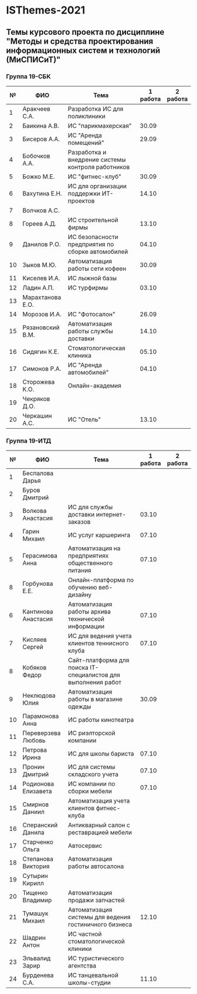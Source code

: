 # ISThemes-2021
## Темы курсового проекта по дисциплине "Методы и средства проектирования информационных систем и технологий (МиСПИСиТ)"


### Группа 19-СБК

|№ |      ФИО            |	Тема	                                              | 1 работа | 2 работа    |
|--|---------------------|------------------------------------------------------|----------|-------------|
|1 |  Аракчеев С.А.      | Разработка ИС для поликлиники                        |          |             |
|2 |  Баикина А.В.       | ИС "парикмахерская"                                  |  30.09   | |
|3 |  Бисеров А.А.       | ИС "Аренда помещений"                                |  29.09   | |   
|4 |  Бобочков А.А.      | Разработка и внедрение системы контроля работников   |          |  |
|5 |  Божко М.Е.         | ИС "фитнес-клуб"                                     |  30.09   |  |             
|6 |  Вахутина Е.Н.      | ИС для организации поддержки ИТ-проектов             |  14.10        | |
|7 |  Волчков А.С.       |                                                      |          | |        
|8 |  Гореев А.Д.        | ИС строительной фирмы                                |  13.10   | |
|9 |  Данилов Р.О.       | ИС безопасности предприятия по сборке автомобилей    |  04.10   |  | 
|10|  Зыков М.Ю.         | Автоматизация работы сети кофеен                     |  30.09   | |
|11|  Киселев И.А.       | ИС лыжной базы                                       |          | |
|12|  Ладин А.П.         | ИС турфирмы                                          |  03.10    |   |
|13|  Марахтанова Е.О.   |  | | |
|14|  Морозов И.А.       | ИС "Фотосалон"                                       |  26.09 | |
|15|  Рязановский В.М.   | Автоматизация работы службы доставки                 |  14.10 | |
|16|  Сидягин К.Е.       | Стоматологическая клиника                             |  05.10 | |
|17|  Симонов Р.А.       | ИС "Аренда автомобилей"                               |  04.10 | |
|18|  Сторожева К.О.     | Онлайн-академия | | |
|19|  Чекряков Д.О.      |  | | |
|20|  Черкашин А.С.      | ИС "Отель"                                            |  13.10  | |

### Группа 19-ИТД

|№ |      ФИО            |	Тема	| 1 работа | 2 работа |
|--|---------------------|--------|----------|----------|
|1 |  Беспалова Дарья      |  | | |
|2 |  Буров Дмитрий       |  | | |
|3 |  Волкова Анастасия     | ИС для службы доставки интернет-заказов |  03.10 | |
|4 |  Гарин Михаил       | ИС услуг каршеринга | 07.10 | |
|5 |  Герасимова Анна         | Автоматизация на предприятиях общественного питания | 07.10 | |
|8 |  Горбунова Е.Е.     | Онлайн-платформа по обучению веб-дизайну |  | |
|6 |  Кантинова Анастасия      | Автоматизация работы архива технической информации |   07.10  | |
|7 |  Кисляев Сергей       | ИС для ведения учета клиентов теннисного клуба | 07.10 |   |
|8 |  Кобяков Федор      |  Сайт-платформа для поиска IT-специалистов для выполнения работ |           | |
|9 |  Неклюдова Юлия        | Автоматизация работы в магазине одежды | 30.09  | |
|10|  Парамонова Анна       | ИС работы кинотеатра |      | |
|11|  Переверзева Любовь         | ИС риэлторской компании | | |
|12|  Петрова Ирина       | ИС для школы бариста |  07.10   | |
|13|  Пронин Дмитрий         | ИС для системы складского учета | 07.10 | |
|14|  Родионова Елизавета   | ИС компании по сборки мебели | 07.10 | |
|15|  Смирнов Даниил       | Автоматизация учета клиентов фитнес-клуба | | |
|16|  Сперанский Данила   | Антикварный салон с реставрацией мебели | | |
|17|  Старченко Ольга       | Автосервис | | |
|18|  Степанова Виктория       | Автоматизация работы автосалона  | | |
|19|  Сутырин Кирилл     |  | | |
|20|  Тищенко Владимир      | Автоматизация продажи запчастей | | |
|21|  Тумашук Михаил      |  Автоматизация системы для ведения гостиничного бизнеса  | 12.10 | |
|22|  Шадрин Антон      | ИС частной стоматологической клиники | | |
|23|  Эльвалид Зарир      |  ИС туристического агентства| |
|24|  Бурденева С.А.     | ИС танцевальной школы-студии | 11.10 | |
